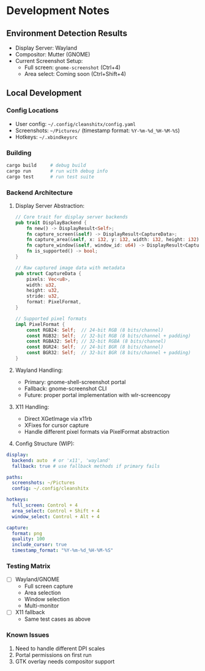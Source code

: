 # Development Notes

## Environment Detection Results
- Display Server: Wayland
- Compositor: Mutter (GNOME)
- Current Screenshot Setup: 
  - Full screen: `gnome-screenshot` (Ctrl+4)
  - Area select: Coming soon (Ctrl+Shift+4)

## Local Development

### Config Locations
- User config: `~/.config/cleanshitx/config.yaml`
- Screenshots: `~/Pictures/` (timestamp format: `%Y-%m-%d_%H-%M-%S`)
- Hotkeys: `~/.xbindkeysrc`

### Building
```bash
cargo build     # debug build
cargo run       # run with debug info
cargo test      # run test suite
```

### Backend Architecture

1. Display Server Abstraction:
   ```rust
   // Core trait for display server backends
   pub trait DisplayBackend {
       fn new() -> DisplayResult<Self>;
       fn capture_screen(&self) -> DisplayResult<CaptureData>;
       fn capture_area(&self, x: i32, y: i32, width: i32, height: i32) -> DisplayResult<CaptureData>;
       fn capture_window(&self, window_id: u64) -> DisplayResult<CaptureData>;
       fn is_supported() -> bool;
   }

   // Raw captured image data with metadata
   pub struct CaptureData {
       pixels: Vec<u8>,
       width: u32,
       height: u32,
       stride: u32,
       format: PixelFormat,
   }

   // Supported pixel formats
   impl PixelFormat {
       const RGB24: Self;  // 24-bit RGB (8 bits/channel)
       const RGB32: Self;  // 32-bit RGB (8 bits/channel + padding)
       const RGBA32: Self; // 32-bit RGBA (8 bits/channel)
       const BGR24: Self;  // 24-bit BGR (8 bits/channel)
       const BGR32: Self;  // 32-bit BGR (8 bits/channel + padding)
   }
   ```

2. Wayland Handling:
   - Primary: gnome-shell-screenshot portal
   - Fallback: gnome-screenshot CLI
   - Future: proper portal implementation with wlr-screencopy

3. X11 Handling:
   - Direct XGetImage via x11rb
   - XFixes for cursor capture
   - Handle different pixel formats via PixelFormat abstraction

4. Config Structure (WIP):
```yaml
display:
  backend: auto  # or 'x11', 'wayland'
  fallback: true # use fallback methods if primary fails

paths:
  screenshots: ~/Pictures
  config: ~/.config/cleanshitx

hotkeys:
  full_screen: Control + 4
  area_select: Control + Shift + 4
  window_select: Control + Alt + 4

capture:
  format: png
  quality: 100
  include_cursor: true
  timestamp_format: "%Y-%m-%d_%H-%M-%S"
```

### Testing Matrix
- [ ] Wayland/GNOME
  - Full screen capture
  - Area selection
  - Window selection
  - Multi-monitor
- [ ] X11 fallback
  - Same test cases as above

### Known Issues
1. Need to handle different DPI scales
2. Portal permissions on first run
3. GTK overlay needs compositor support
